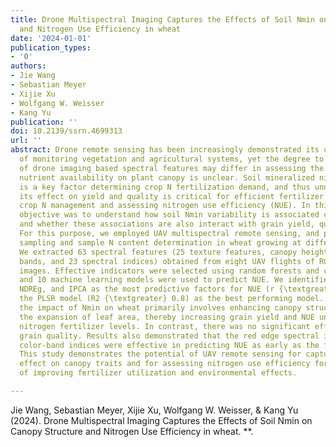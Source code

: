 ```yaml
---
title: Drone Multispectral Imaging Captures the Effects of Soil Nmin on Canopy Structure
  and Nitrogen Use Efficiency in wheat
date: '2024-01-01'
publication_types:
- '0'
authors:
- Jie Wang
- Sebastian Meyer
- Xijie Xu
- Wolfgang W. Weisser
- Kang Yu
publication: ''
doi: 10.2139/ssrn.4699313
url: ''
abstract: Drone remote sensing has been increasingly demonstrated its unique advantage
  of monitoring vegetation and agricultural systems, yet the degree to which the effectiveness
  of drone imaging based spectral features may differ in assessing the effect of soil
  nutrient availability on plant canopy is unclear. Soil mineralized nitrogen (Nmin)
  is a key factor determining crop N fertilization demand, and thus understanding
  its effect on yield and quality is critical for efficient fertilizer use and precise
  crop N management and assessing nitrogen use efficiency (NUE). In this study, our
  objective was to understand how soil Nmin variability is associated canopy characteristics,
  and whether these associations are also interact with grain yield, quality and NUE.
  For this purpose, we employed UAV multispectral remote sensing, and plant and grain
  sampling and sample N content determination in wheat growing at different Nmin levels.
  We extracted 63 spectral features (25 texture features, canopy height, 5 multispectral
  bands, and 23 spectral indices) obtained from eight UAV flights of RGB and multispectral
  images. Effective indicators were selected using random forests and correlation,
  and 10 machine learning models were used to predict NUE. We identified CH, NGRDI,
  NDREg, and IPCA as the most predictive factors for NUE (r {\textgreater} 0.7), and
  the PLSR model (R2 {\textgreater} 0.8) as the best performing model. We found that
  the impact of Nmin on wheat primarily involves enhancing canopy structure, promoting
  the expansion of leaf area, thereby increasing grain yield and NUE under moderate
  nitrogen fertilizer levels. In contrast, there was no significant effect found on
  grain quality. Results also demonstrated that the red edge spectral indices and
  color-band indices were effective in predicting NUE as early as the flowering stage.
  This study demonstrates the potential of UAV remote sensing for capturing soil N
  effect on canopy traits and for assessing nitrogen use efficiency for the purpose
  of improving fertilizer utilization and environmental effects.

---
```


Jie Wang, Sebastian Meyer, Xijie Xu, Wolfgang W. Weisser, & Kang Yu (2024). Drone Multispectral Imaging Captures the Effects of Soil Nmin on Canopy Structure and Nitrogen Use Efficiency in wheat. **.
